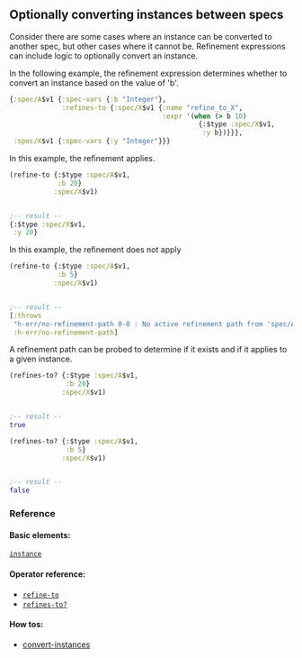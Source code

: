 <!---
  This markdown file was generated. Do not edit.
  -->

## Optionally converting instances between specs

Consider there are some cases where an instance can be converted to another spec, but other cases where it cannot be. Refinement expressions can include logic to optionally convert an instance.

In the following example, the refinement expression determines whether to convert an instance based on the value of 'b'.

```clojure
{:spec/A$v1 {:spec-vars {:b "Integer"},
             :refines-to {:spec/X$v1 {:name "refine_to_X",
                                      :expr '(when (> b 10)
                                               {:$type :spec/X$v1,
                                                :y b})}}},
 :spec/X$v1 {:spec-vars {:y "Integer"}}}
```

In this example, the refinement applies.

```clojure
(refine-to {:$type :spec/A$v1,
            :b 20}
           :spec/X$v1)


;-- result --
{:$type :spec/X$v1,
 :y 20}
```

In this example, the refinement does not apply

```clojure
(refine-to {:$type :spec/A$v1,
            :b 5}
           :spec/X$v1)


;-- result --
[:throws
 "h-err/no-refinement-path 0-0 : No active refinement path from 'spec/A$v1' to 'spec/X$v1'"
 :h-err/no-refinement-path]
```

A refinement path can be probed to determine if it exists and if it applies to a given instance.

```clojure
(refines-to? {:$type :spec/A$v1,
              :b 20}
             :spec/X$v1)


;-- result --
true
```

```clojure
(refines-to? {:$type :spec/A$v1,
              :b 5}
             :spec/X$v1)


;-- result --
false
```

### Reference

#### Basic elements:

[`instance`](../halite-basic-syntax-reference.md#instance)

#### Operator reference:

* [`refine-to`](../halite-full-reference.md#refine-to)
* [`refines-to?`](../halite-full-reference.md#refines-to_Q)


#### How tos:

* [convert-instances](../how-to/convert-instances.md)


